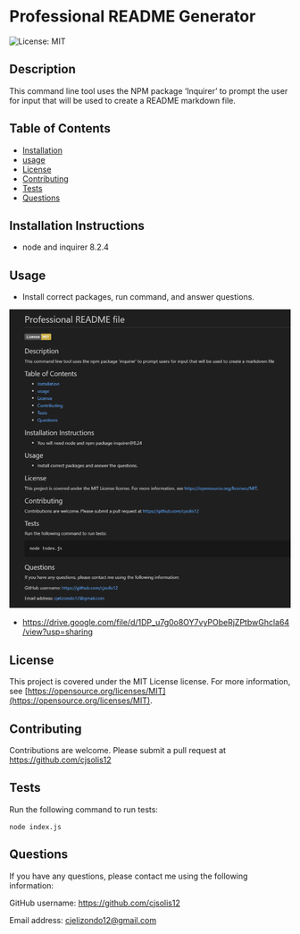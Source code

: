 
   # Professional README Generator
![License: MIT](https://img.shields.io/badge/License-MIT-yellow.svg)
 

   ## Description
   This command line tool uses the NPM package ‘Inquirer’ to prompt the user for input that will be used to create a README markdown file.
 
   ## Table of Contents 
   - [Installation](#installation)
   - [usage](#usage)
   - [License](#license)
   - [Contributing](#contributing)
   - [Tests](#tests)
   - [Questions](#questions)
 

   ## Installation Instructions
   - node and inquirer 8.2.4
 

   ## Usage
   - Install correct packages, run command, and answer questions.
  
  
   ![screenshot](./assets/readmeScreenshot.png)
  

 
   - https://drive.google.com/file/d/1DP_u7g0o8OY7vyPObeRjZPtbwGhcla64/view?usp=sharing
   
   ## License
This project is covered under the MIT License license.
     For more information, see [https://opensource.org/licenses/MIT](https://opensource.org/licenses/MIT).

 

   ## Contributing
   Contributions are welcome. 
   Please submit a pull request at https://github.com/cjsolis12
 
   
   ## Tests
   Run the following command to run tests:
   ```
   node index.js
   ```
   
 
   ## Questions
   If you have any questions, please contact me using the following information:
 
   GitHub username: https://github.com/cjsolis12
 
   Email address: cjelizondo12@gmail.com
 
